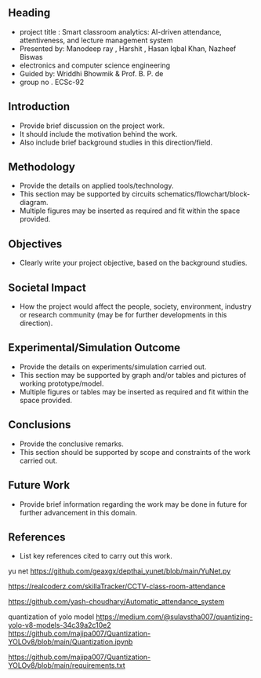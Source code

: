 ## Heading
- project title : Smart classroom analytics: AI-driven attendance, attentiveness, and lecture management system
- Presented by: Manodeep ray , Harshit , Hasan Iqbal Khan,  Nazheef Biswas
- electronics and computer science engineering
- Guided by: Wriddhi Bhowmik & Prof. B. P. de
- group no . ECSc-92


## Introduction
- Provide brief discussion on the project work.
- It should include the motivation behind the work.
- Also include brief background studies in this direction/field.




## Methodology
- Provide the details on applied tools/technology.
- This section may be supported by circuits schematics/flowchart/block-diagram.
- Multiple figures may be inserted as required and fit within the space provided.

## Objectives
- Clearly write your project objective, based on the background studies.

## Societal Impact
- How the project would affect the people, society, environment, industry or research community (may be for further developments in this direction).

## Experimental/Simulation Outcome
- Provide the details on experiments/simulation carried out. 
- This section may be supported by graph and/or tables and pictures of working prototype/model.
- Multiple figures or tables may be inserted as required and fit within the space  provided.

## Conclusions
- Provide the conclusive remarks.
- This section should be supported by scope and constraints of the work carried out.

## Future Work
- Provide brief information regarding the work may be done in future for further advancement in this domain.

## References
- List key references cited to carry out this work.


yu net https://github.com/geaxgx/depthai_yunet/blob/main/YuNet.py


https://realcoderz.com/skillaTracker/CCTV-class-room-attendance

https://github.com/yash-choudhary/Automatic_attendance_system



quantization of yolo model
https://medium.com/@sulavstha007/quantizing-yolo-v8-models-34c39a2c10e2
https://github.com/majipa007/Quantization-YOLOv8/blob/main/Quantization.ipynb


https://github.com/majipa007/Quantization-YOLOv8/blob/main/requirements.txt